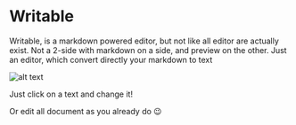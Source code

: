 # Writable

Writable, is a markdown powered editor, but not like all editor are actually exist.
Not a 2-side with markdown on a side, and preview on the other. Just an editor, which convert directly your markdown to text

![alt text](https://s3-us-west-2.amazonaws.com/i.cdpn.io/1754313.vVdyaR.small.b1b63366-b22d-47a1-a86d-25b3aefdf640.png)

Just click on a text and change it!

Or edit all document as you already do 😉 
